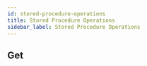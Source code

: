 ```yaml
---
id: stored-procedure-operations
title: Stored Procedure Operations
sidebar_label: Stored Procedure Operations
---
```


## Get
